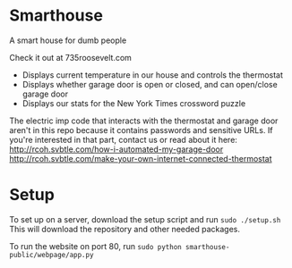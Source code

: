 Smarthouse
==========

A smart house for dumb people

Check it out at 735roosevelt.com

- Displays current temperature in our house and controls the thermostat 
- Displays whether garage door is open or closed, and can open/close garage door
- Displays our stats for the New York Times crossword puzzle

The electric imp code that interacts with the thermostat and garage door aren't in this repo because it contains passwords and sensitive URLs. If you're interested in that part, contact us or read about it here:
http://rcoh.svbtle.com/how-i-automated-my-garage-door
http://rcoh.svbtle.com/make-your-own-internet-connected-thermostat

Setup
=====

To set up on a server, download the setup script and run 
`sudo ./setup.sh`
This will download the repository and other needed packages.

To run the website on port 80, run
`sudo python smarthouse-public/webpage/app.py`
